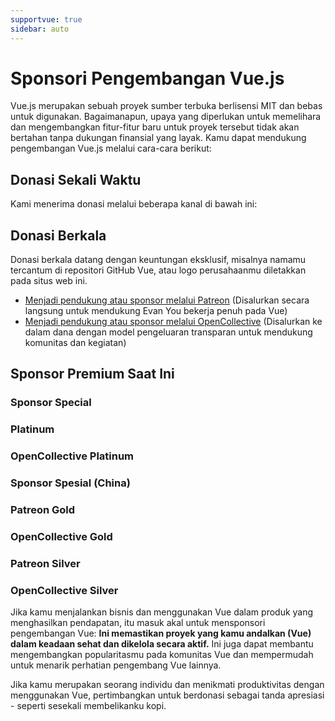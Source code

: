 ```yaml
---
supportvue: true
sidebar: auto
---
```


# Sponsori Pengembangan Vue.js

Vue.js merupakan sebuah proyek sumber terbuka berlisensi MIT dan bebas untuk digunakan.
Bagaimanapun, upaya yang diperlukan untuk memelihara dan mengembangkan fitur-fitur baru untuk proyek tersebut tidak akan bertahan tanpa dukungan finansial yang layak. Kamu dapat mendukung pengembangan Vue.js melalui cara-cara berikut:

## Donasi Sekali Waktu

Kami menerima donasi melalui beberapa kanal di bawah ini:

<support-Coins />

## Donasi Berkala

Donasi berkala datang dengan keuntungan eksklusif, misalnya namamu tercantum di repositori GitHub Vue, atau logo perusahaanmu diletakkan pada situs web ini.

- [Menjadi pendukung atau sponsor melalui Patreon](https://www.patreon.com/evanyou) (Disalurkan secara langsung untuk mendukung Evan You bekerja penuh pada Vue)
- [Menjadi pendukung atau sponsor melalui OpenCollective](https://opencollective.com/vuejs) (Disalurkan ke dalam dana dengan model pengeluaran transparan untuk mendukung komunitas dan kegiatan)

## Sponsor Premium Saat Ini

### Sponsor Special

<support-SponsorGroup group="special_sponsors" class="platinum" />

### Platinum

<support-SponsorGroup group="platinum_sponsors" class="platinum" />

### OpenCollective Platinum

<support-OpenCollectiveGroup group="platinum" />

### Sponsor Spesial (China)

<support-SponsorGroup group="platinum_sponsors_china" class="platinum" />

### Patreon Gold

<support-SponsorGroup group="gold_sponsors" class="patreon-sponsors sponsor-section" />

### OpenCollective Gold

<support-OpenCollectiveGroup group="gold" />

### Patreon Silver

<support-SponsorGroup group="silver_sponsors" class="patreon-sponsors sponsor-section" />

### OpenCollective Silver

<support-OpenCollectiveGroup group="silver" />

Jika kamu menjalankan bisnis dan menggunakan Vue dalam produk yang menghasilkan pendapatan, itu masuk akal untuk mensponsori pengembangan Vue: **Ini memastikan proyek yang kamu andalkan (Vue) dalam keadaan sehat dan dikelola secara aktif.** Ini juga dapat membantu mengembangkan popularitasmu pada komunitas Vue dan mempermudah untuk menarik perhatian pengembang Vue lainnya.

Jika kamu merupakan seorang individu dan menikmati produktivitas dengan menggunakan Vue, pertimbangkan untuk berdonasi sebagai tanda apresiasi - seperti sesekali membelikanku kopi.
